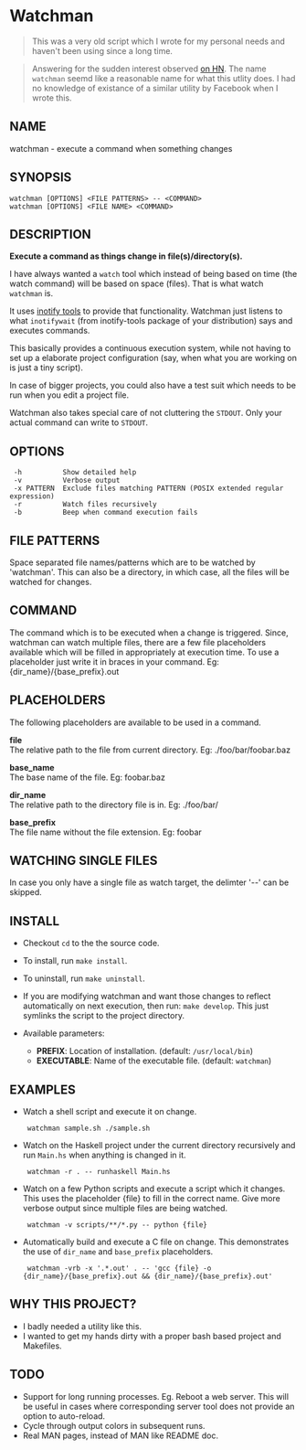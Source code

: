 Watchman
========

> This was a very old script which I wrote for my personal needs and haven't been using since a long time.

> Answering for the sudden interest observed [on HN](https://news.ycombinator.com/item?id=33094829).
> The name `watchman` seemd like a reasonable name for what this utlity does. I had no knowledge of existance
> of a similar utility by Facebook when I wrote this.

NAME
----
watchman - execute a command when something changes

SYNOPSIS
--------

    watchman [OPTIONS] <FILE PATTERNS> -- <COMMAND>
    watchman [OPTIONS] <FILE NAME> <COMMAND>

DESCRIPTION
-----------

**Execute a command as things change in file(s)/directory(s).**

I have always wanted a `watch` tool which instead of being based on time (the
watch command) will be based on space (files). That is what watch `watchman` is.

It uses [inotify tools](https://github.com/rvoicilas/inotify-tools) to provide
that functionality. Watchman just listens to what `inotifywait` (from
inotify-tools package of your distribution) says and executes commands.

This basically provides a continuous execution system, while not having to set
up a elaborate project configuration (say, when what you are working on is just
a tiny script).

In case of bigger projects, you could also have a test suit which needs to be
run when you edit a project file.

Watchman also takes special care of not cluttering the `STDOUT`. Only your
actual command can write to `STDOUT`.

OPTIONS
-------

     -h          Show detailed help
     -v          Verbose output
     -x PATTERN  Exclude files matching PATTERN (POSIX extended regular expression)
     -r          Watch files recursively
     -b          Beep when command execution fails

FILE PATTERNS
-------------
Space separated file names/patterns which are to be watched by 'watchman'. This
can also be a directory, in which case, all the files will be watched for
changes.

COMMAND
-------
The command which is to be executed when a change is triggered. Since, watchman
can watch multiple files, there are a few file placeholders available which will
be filled in appropriately at execution time. To use a placeholder just write it
in braces in your command.  Eg: {dir_name}/{base_prefix}.out


PLACEHOLDERS
------------
The following placeholders are available to be used in a command.

**file**  
The relative path to the file from current directory. Eg: ./foo/bar/foobar.baz

**base_name**  
The base name of the file. Eg: foobar.baz

**dir_name**  
The relative path to the directory file is in. Eg: ./foo/bar/

**base_prefix**  
The file name without the file extension. Eg: foobar

WATCHING SINGLE FILES
---------------------
In case you only have a single file as watch target, the delimter '--' can be
skipped.

INSTALL
-------

 - Checkout `cd` to the the source code.
 - To install, run `make install`.
 - To uninstall, run `make uninstall`.
 - If you are modifying watchman and want those changes to reflect automatically
   on next execution, then run: `make develop`. This just symlinks the script to
   the project directory.
 - Available parameters:

    - **PREFIX**: Location of installation. (default: `/usr/local/bin`)
    - **EXECUTABLE**: Name of the executable file. (default: `watchman`)

EXAMPLES
-------

 - Watch a shell script and execute it on change.

        watchman sample.sh ./sample.sh

 - Watch on the Haskell project under the current directory recursively and run
   `Main.hs` when anything is changed in it.

        watchman -r . -- runhaskell Main.hs

 - Watch on a few Python scripts and execute a script which it changes. This
   uses the placeholder {file} to fill in the correct name. Give more verbose
   output since multiple files are being watched.

        watchman -v scripts/**/*.py -- python {file}

 - Automatically build and execute a C file on change. This demonstrates the use
   of `dir_name` and `base_prefix` placeholders.

        watchman -vrb -x '.*.out' . -- 'gcc {file} -o {dir_name}/{base_prefix}.out && {dir_name}/{base_prefix}.out'

WHY THIS PROJECT?
-----------------

 - I badly needed a utility like this.
 - I wanted to get my hands dirty with a proper bash based project and
   Makefiles.

TODO
----

 - Support for long running processes. Eg. Reboot a web server. This will be
   useful in cases where corresponding server tool does not provide an option to
   auto-reload.
 - Cycle through output colors in subsequent runs.
 - Real MAN pages, instead of MAN like README doc.
